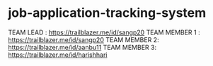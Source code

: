 # job-application-tracking-system
TEAM LEAD    :  https://trailblazer.me/id/sangp20
TEAM MEMBER 1 : https://trailblazer.me/id/sangp20
TEAM MEMBER 2:  https://trailblazer.me/id/aanbu11
TEAM MEMBER 3:  https://trailblazer.me/id/harishhari
